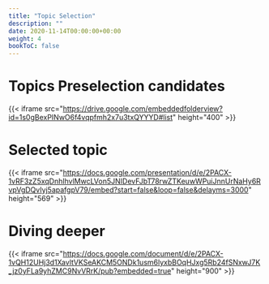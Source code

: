 ```yaml
---
title: "Topic Selection"
description: ""
date: 2020-11-14T00:00:00+00:00
weight: 4
bookToC: false
---
```


# Topics Preselection candidates

{{< iframe src="https://drive.google.com/embeddedfolderview?id=1s0gBexPINwO6f4vqpfmh2x7u3txQYYYD#list" height="400" >}}

# Selected topic

{{< iframe src="https://docs.google.com/presentation/d/e/2PACX-1vRF3zZ5xqDnhlhvlMwcLVon5JNIDevFJbT78rwZTKeuwWPuiJnnUrNaHy6RvpVgDQvIyj5apafgpV79/embed?start=false&loop=false&delayms=3000" height="569" >}}

# Diving deeper

{{< iframe src="https://docs.google.com/document/d/e/2PACX-1vQH12UHj3d1XavltVKSeAKCM5ONDk1usm6lyxbBOqHJxg5Rb24fSNxwJ7K_jz0yFLa9yhZMC9NvVRrK/pub?embedded=true" height="900" >}}

